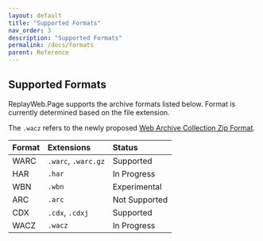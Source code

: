```yaml
---
layout: default
title: "Supported Formats"
nav_order: 3
description: "Supported Formats"
permalink: /docs/formats
parent: Reference
---
```


## Supported Formats

ReplayWeb.Page supports the archive formats listed below.
Format is currently determined based on the file extension.

The `.wacz` refers to the newly proposed [Web Archive Collection Zip Format](wacz-format).

| Format | Extensions          | Status                                                                           |
| :----- | :------------------ | :------------------------------------------------------------------------------- |
| WARC   | `.warc`, `.warc.gz` | <span class="d-inline-block p-2 mr-1 v-align-middle bg-green-000"> Supported     |
| HAR    | `.har`              | <span class="d-inline-block p-2 mr-1 v-align-middle bg-yellow-000"> In Progress  |
| WBN    | `.wbn`              | <span class="d-inline-block p-2 mr-1 v-align-middle bg-yellow-000"> Experimental |
| ARC    | `.arc`              | <span class="d-inline-block p-2 mr-1 v-align-middle bg-red-000"> Not Supported   |
| CDX    | `.cdx`, `.cdxj`     | <span class="d-inline-block p-2 mr-1 v-align-middle bg-green-000"> Supported     |
| WACZ   | `.wacz`             | <span class="d-inline-block p-2 mr-1 v-align-middle bg-yellow-000"> In Progress  |
